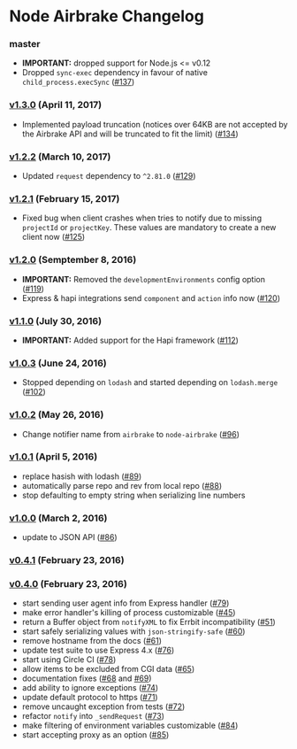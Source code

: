 Node Airbrake Changelog
=======================

### master

* **IMPORTANT:** dropped support for Node.js <= v0.12
* Dropped `sync-exec` dependency in favour of native `child_process.execSync`
  ([#137](https://github.com/airbrake/node-airbrake/pull/137))

### [v1.3.0][v1.3.0] (April 11, 2017)

* Implemented payload truncation (notices over 64KB are not accepted by the
  Airbrake API and will be truncated to fit the
  limit) ([#134](https://github.com/airbrake/node-airbrake/pull/134))

### [v1.2.2][v1.2.2] (March 10, 2017)

* Updated `request` dependency to `^2.81.0`
  ([#129](https://github.com/airbrake/node-airbrake/pull/129))

### [v1.2.1][v1.2.1] (February 15, 2017)

* Fixed bug when client crashes when tries to notify due to missing `projectId`
  or `projectKey`. These values are mandatory to create a new client now
  ([#125](https://github.com/airbrake/node-airbrake/pull/125))

### [v1.2.0][v1.2.0] (Semptember 8, 2016)

* **IMPORTANT:** Removed the `developmentEnvironments` config option
  ([#119](https://github.com/airbrake/node-airbrake/pull/119))
* Express & hapi integrations send `component` and `action` info now
  ([#120](https://github.com/airbrake/node-airbrake/pull/120))

### [v1.1.0][v1.1.0] (July 30, 2016)

* **IMPORTANT:** Added support for the Hapi framework
  ([#112](https://github.com/airbrake/node-airbrake/pull/112))

### [v1.0.3][v1.0.3] (June 24, 2016)

* Stopped depending on `lodash` and started depending on `lodash.merge`
  ([#102](https://github.com/airbrake/node-airbrake/pull/102))

### [v1.0.2][v1.0.2] (May 26, 2016)

* Change notifier name from `airbrake` to `node-airbrake`
  ([#96](https://github.com/airbrake/node-airbrake/pull/96))

### [v1.0.1][v1.0.1] (April 5, 2016)

* replace hasish with lodash ([#89][89])
* automatically parse repo and rev from local repo ([#88][88])
* stop defaulting to empty string when serializing line numbers

### [v1.0.0][v1.0.0] (March 2, 2016)

* update to JSON API ([#86][86])

### [v0.4.1][v0.4.1] (February 23, 2016)
### [v0.4.0][v0.4.0] (February 23, 2016)

* start sending user agent info from Express handler ([#79][79])
* make error handler's killing of process customizable ([#45][45])
* return a Buffer object from `notifyXML` to fix Errbit incompatibility ([#51][51])
* start safely serializing values with `json-stringify-safe` ([#60][60])
* remove hostname from the docs ([#61][61])
* update test suite to use Express 4.x ([#76][76])
* start using Circle CI ([#78][78])
* allow items to be excluded from CGI data ([#65][65])
* documentation fixes ([#68][68] and [#69][69])
* add ability to ignore exceptions ([#74][74])
* update default protocol to https ([#71][71])
* remove uncaught exception from tests ([#72][72])
* refactor `notify` into `_sendRequest` ([#73][73])
* make filtering of environment variables customizable ([#84][84])
* start accepting proxy as an option ([#85][85])

[79]:https://github.com/airbrake/node-airbrake/pulls/79
[45]:https://github.com/airbrake/node-airbrake/pull/45
[51]:https://github.com/airbrake/node-airbrake/pull/51
[60]:https://github.com/airbrake/node-airbrake/pull/60
[61]:https://github.com/airbrake/node-airbrake/pull/61
[76]:https://github.com/airbrake/node-airbrake/pull/76
[78]:https://github.com/airbrake/node-airbrake/pull/78
[65]:https://github.com/airbrake/node-airbrake/pull/65
[68]:https://github.com/airbrake/node-airbrake/pull/68
[69]:https://github.com/airbrake/node-airbrake/pull/69
[74]:https://github.com/airbrake/node-airbrake/pull/74
[71]:https://github.com/airbrake/node-airbrake/pull/71
[72]:https://github.com/airbrake/node-airbrake/pull/72
[73]:https://github.com/airbrake/node-airbrake/pull/73
[84]:https://github.com/airbrake/node-airbrake/pull/84
[85]:https://github.com/airbrake/node-airbrake/pull/85
[86]:https://github.com/airbrake/node-airbrake/pull/86
[88]:https://github.com/airbrake/node-airbrake/pull/88
[89]:https://github.com/airbrake/node-airbrake/pull/89
[v0.4.0]: https://github.com/airbrake/node-airbrake/releases/tag/v0.4.0
[v0.4.1]: https://github.com/airbrake/node-airbrake/releases/tag/v0.4.1
[v1.0.0]: https://github.com/airbrake/node-airbrake/releases/tag/v1.0.0
[v1.0.1]: https://github.com/airbrake/node-airbrake/releases/tag/v1.0.1
[v1.0.2]: https://github.com/airbrake/node-airbrake/releases/tag/v1.0.2
[v1.0.3]: https://github.com/airbrake/node-airbrake/releases/tag/v1.0.3
[v1.1.0]: https://github.com/airbrake/node-airbrake/releases/tag/v1.1.0
[v1.2.0]: https://github.com/airbrake/node-airbrake/releases/tag/v1.2.0
[v1.2.1]: https://github.com/airbrake/node-airbrake/releases/tag/v1.2.1
[v1.2.2]: https://github.com/airbrake/node-airbrake/releases/tag/v1.2.2
[v1.3.0]: https://github.com/airbrake/node-airbrake/releases/tag/v1.3.0
